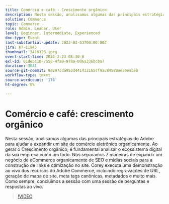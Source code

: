 ```yaml
---
title: Comércio e café - Crescimento orgânico
description: Nesta sessão, analisamos algumas das principais estratégias do Adobe para ajudar a expandir um site de comércio eletrônico organicamente. Ao gerar o Crescimento orgânico, é fundamental analisar o ecossistema digital da sua empresa como um todo. Nós separamos 7 maneiras de expandir um negócio de eCommerce organicamente de SEO e mídias sociais para a construção de links e otimização no site. Corey executa uma demonstração ao vivo dos recursos do Adobe Commerce, incluindo regravações de URL, geração de mapa de site, meta tags canônicas, metadados e muito mais. Como sempre, concluímos a sessão com uma sessão de perguntas e respostas ao vivo.
solution: Commerce
topic: Commerce
role: Admin, Leader, User
level: Beginner, Intermediate, Experienced
doc-type: Event
last-substantial-update: 2023-03-03T00:00:00Z
jira: KT-11945
thumbnail: 3416128.jpeg
event-start-time: 2023-2-23 08:30-8
exl-id: 01debc18-7558-4fa9-978a-0d6a336bcba7
duration: 3641
source-git-commit: 9a297cda953d4414131657f9ac84580aea0eabeb
workflow-type: tm+mt
source-wordcount: '176'
ht-degree: 0%

---
```


# Comércio e café: crescimento orgânico

Nesta sessão, analisamos algumas das principais estratégias do Adobe para ajudar a expandir um site de comércio eletrônico organicamente. Ao gerar o Crescimento orgânico, é fundamental analisar o ecossistema digital da sua empresa como um todo. Nós separamos 7 maneiras de expandir um negócio de eCommerce organicamente de SEO e mídias sociais para a construção de links e otimização no site. Corey executa uma demonstração ao vivo dos recursos do Adobe Commerce, incluindo regravações de URL, geração de mapa de site, meta tags canônicas, metadados e muito mais. Como sempre, concluímos a sessão com uma sessão de perguntas e respostas ao vivo.

>[!VIDEO](https://video.tv.adobe.com/v/3416128/?quality=12&learn=on)
